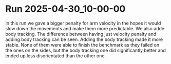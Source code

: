 # Run 2025-04-30_10-00-00

In this run we gave a bigger penalty for arm velocity in the hopes it would slow down the movements and make them more predictable.
We also adde body tracking.
The difference between having just velocity penalty and adding body tracking can be seen. Adding the body tracking made it more stable. None of them were able to finish the benchmark as they failed on the ones on the sides, but the body tracking one did significantly better and ended up less disorientated than the other one.
